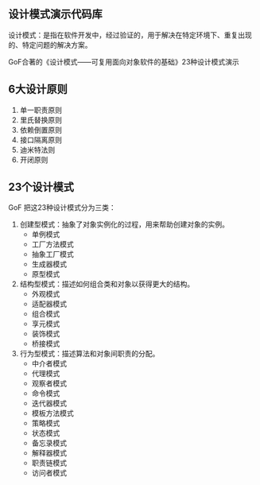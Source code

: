 ## 设计模式演示代码库

设计模式：是指在软件开发中，经过验证的，用于解决在特定环境下、重复出现的、特定问题的解决方案。

GoF合著的《设计模式——可复用面向对象软件的基础》23种设计模式演示

## 6大设计原则

1. 单一职责原则
2. 里氏替换原则
3. 依赖倒置原则
4. 接口隔离原则
5. 迪米特法则
6. 开闭原则

## 23个设计模式

GoF 把这23种设计模式分为三类：

1. 创建型模式：抽象了对象实例化的过程，用来帮助创建对象的实例。
    * 单例模式
    * 工厂方法模式
    * 抽象工厂模式
    * 生成器模式
    * 原型模式
1. 结构型模式：描述如何组合类和对象以获得更大的结构。
    * 外观模式
    * 适配器模式
    * 组合模式
    * 享元模式
    * 装饰模式
    * 桥接模式
1. 行为型模式：描述算法和对象间职责的分配。
    * 中介者模式
    * 代理模式
    * 观察者模式
    * 命令模式
    * 迭代器模式
    * 模板方法模式
    * 策略模式
    * 状态模式
    * 备忘录模式
    * 解释器模式
    * 职责链模式
    * 访问者模式


